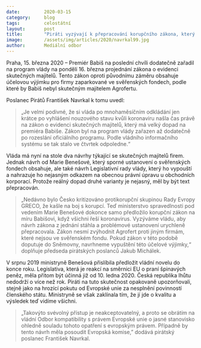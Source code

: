 ```yaml
---
date:         2020-03-15
category:     blog
tags:         celostátní 
layout:       post
title:        "Piráti vyzývají k přepracování korupčního zákona, který byl narychlo zařazen na zítřejší jednání vlády a je šitý na míru Babišově Agrofertu"
image:        /assets/img/articles/2020/navrkal99.jpg
author:       Mediální odbor
--- 
```



Praha, 15. března 2020 – Premiér Babiš na poslední chvíli dodatečně zařadil na program vlády na pondělí 16. března projednání zákona o evidenci skutečných majitelů. Tento zákon oproti původnímu záměru obsahuje účelovou výjimku pro firmy zaparkované ve svěřenských fondech, podle které by Babiš nebyl skutečným majitelem Agrofertu. 
 
Poslanec Pirátů František Navrkal k tomu uvedl:
> „Je velmi podivné, že si vláda po mnohaměsíčním odkládání jen krátce po vyhlášení nouzového stavu kvůli koronaviru našla čas právě na zákon o evidenci skutečných majitelů, který má velký dopad na premiéra Babiše. Zákon byl na program vlády zařazen až dodatečně po rozeslání oficiálního programu. Podle vládního informačního systému se tak stalo ve čtvrtek odpoledne.“

Vláda má nyní na stole dva návrhy týkající se skutečných majitelů firem. Jednak návrh od Marie Benešové, který sporné ustanovení o svěřenských fondech obsahuje, ale také návrh Legislativní rady vlády, který ho vypouští a nahrazuje ho nejasným odkazem na obecnou právní úpravu u obchodních korporací. Protože reálný dopad druhé varianty je nejasný, měl by být text přepracován.

> „Nedávno bylo Česko kritizováno protikorupční skupinou Rady Evropy GRECO, že kašle na boj s korupcí. Teď ministerstvo spravedlnosti pod vedením Marie Benešové dokonce samo předložilo korupční zákon na míru Babišovi, když všichni řeší koronavirus. Vyzýváme vládu, aby návrh zákona z jednání stáhla a problémové ustanovení urychleně přepracovala. Zákon nesmí zvýhodnit Agrofert proti jiným firmám, které nejsou ve svěřenském fondu. Pokud zákon v této podobě doputuje do Sněmovny, navrhneme vypuštění této účelové výjimky,“ doplňuje předseda pirátských poslanců Jakub Michálek.

V srpnu 2019 ministryně Benešová přislíbila předložit vládní novelu do konce roku. Legislativa, která je reakcí na směrnici EU o praní špinavých peněz, měla přitom být účinná již od 10. ledna 2020. Česká republika lhůtu nedodrží o více než rok. Piráti na tuto skutečnost opakovaně upozorňovali, stejně jako na hrozící pokutu od Evropské unie za nesplnění povinností členského státu. Ministryně se však zaklínala tím, že jí jde o kvalitu a výsledek teď vidíme všichni.

> „Takovýto svévolný přístup je neakceptovatelný, a proto se obrátím na vládní Odbor kompatibility s právem Evropské unie o jasné stanovisko ohledně souladu tohoto opatření s evropským právem. Případně by tento návrh měla posoudit Evropská komise,” dodává pirátský poslanec František Navrkal.
